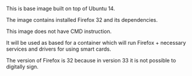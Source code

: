 This is base image built on top of Ubuntu 14.

The image contains installed Firefox 32 and its dependencies.

This image does not have CMD instruction.

It will be used as based for a container which will run Firefox + necessary services and drivers for using smart cards.

The version of Firefox is 32 because in version 33 it is not possible to digitally sign.
